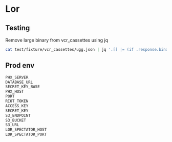 # Lor

## Testing
Remove large binary from vcr_cassettes using jq

```bash
cat test/fixture/vcr_cassettes/ugg.json | jq '.[] |= (if .response.binary == true then .response.body = "g20AAAAA" else . end)'
```

## Prod env

```bash
PHX_SERVER
DATABASE_URL
SECRET_KEY_BASE
PHX_HOST
PORT
RIOT_TOKEN
ACCESS_KEY
SECRET_KEY
S3_ENDPOINT
S3_BUCKET
S3_URL
LOR_SPECTATOR_HOST
LOR_SPECTATOR_PORT
```
